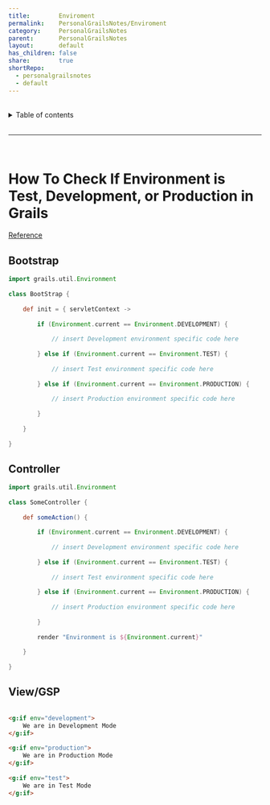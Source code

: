 ```yaml
---
title:        Enviroment    
permalink:    PersonalGrailsNotes/Enviroment    
category:     PersonalGrailsNotes    
parent:       PersonalGrailsNotes    
layout:       default    
has_children: false    
share:        true    
shortRepo:    
  - personalgrailsnotes    
  - default    
---
```

    
    
<br/>    
    
<details markdown="block">    
<summary>    
Table of contents    
</summary>    
{: .text-delta }    
1. TOC    
{:toc}    
</details>    
    
<br/>    
    
***    
    
<br/>    
    
# How To Check If Environment is Test, Development, or Production in Grails    
    
[Reference](http://grails.asia/how-to-check-if-environment-is-test-development-or-production-in-grails)    
    
## Bootstrap    
    
```groovy    
import grails.util.Environment    
    
class BootStrap {    
    
    def init = { servletContext ->    
    
        if (Environment.current == Environment.DEVELOPMENT) {    
    
            // insert Development environment specific code here     
    
        } else if (Environment.current == Environment.TEST) {    
    
            // insert Test environment specific code here     
    
        } else if (Environment.current == Environment.PRODUCTION) {    
    
            // insert Production environment specific code here     
    
        }    
    
    }    
    
}    
```    
    
## Controller    
    
```groovy     
import grails.util.Environment    
    
class SomeController {    
    
    def someAction() {    
    
        if (Environment.current == Environment.DEVELOPMENT) {    
    
            // insert Development environment specific code here     
    
        } else if (Environment.current == Environment.TEST) {    
    
            // insert Test environment specific code here     
    
        } else if (Environment.current == Environment.PRODUCTION) {    
    
            // insert Production environment specific code here     
    
        }    
    
        render "Environment is ${Environment.current}"    
    
    }    
    
}     
```    
    
## View/GSP    
    
```html    
    
<g:if env="development">    
    We are in Development Mode    
</g:if>    
    
<g:if env="production">    
    We are in Production Mode    
</g:if>    
    
<g:if env="test">    
    We are in Test Mode    
</g:if>     
```